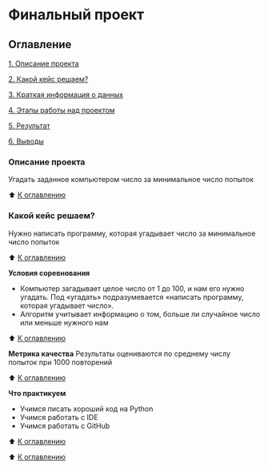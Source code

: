 # Финальный проект

## Оглавление
[1. Описание проекта](https://github.com/darksun373/sf_data_science/tree/main/Final%20task/README.md#Описание-проекта)

[2. Какой кейс решаем?](https://github.com/darksun373/sf_data_science/tree/main/Final%20task/README.md#Какой-кейс-решаем)

[3. Краткая информация о данных](https://github.com/darksun373/sf_data_science/tree/main/Final%20task/README.md#Краткая-информация-о-данных)

[4. Этапы работы над проектом](https://github.com/darksun373/sf_data_science/tree/main/Final%20task/README.md#Этапы-работы-над-проектом)

[5. Результат](https://github.com/darksun373/sf_data_science/tree/main/Final%20task/README.md#Результат)

[6. Выводы](https://github.com/darksun373/sf_data_science/tree/main/Final%20task/README.md#Выводы)


### Описание проекта
Угадать заданное компьютером число за минимальное число попыток

:arrow_up: [К оглавлению](https://github.com/darksun373/sf_data_science/tree/main/Final%20task/README.md#Оглавление)

### Какой кейс решаем?
Нужно написать программу, которая угадывает число за минимальное число попыток

:arrow_up: [К оглавлению](https://github.com/darksun373/sf_data_science/tree/main/Final%20task/README.md#Оглавление)


**Условия соревнования**
- Компьютер загадывает целое число от 1 до 100, и нам его нужно угадать. Под «угадать» подразумевается «написать программу, которая угадывает число».
- Алгоритм учитывает информацию о том, больше ли случайное число или меньше нужного нам

:arrow_up: [К оглавлению](https://github.com/darksun373/sf_data_science/tree/main/Final%20task/README.md#Оглавление)


**Метрика качества**
Результаты оцениваются по среднему числу попыток при 1000 повторений

:arrow_up: [К оглавлению](https://github.com/darksun373/sf_data_science/tree/main/Final%20task/README.md#Оглавление)


**Что практикуем**
- Учимся писать хороший код на Python
- Учимся работать с IDE
- Учимся работать с GitHub

:arrow_up: [К оглавлению](https://github.com/darksun373/sf_data_science/tree/main/Final%20task/README.md#Оглавление)



:arrow_up: [К оглавлению](https://github.com/darksun373/sf_data_science/tree/main/Final%20task/README.md#Оглавление)
